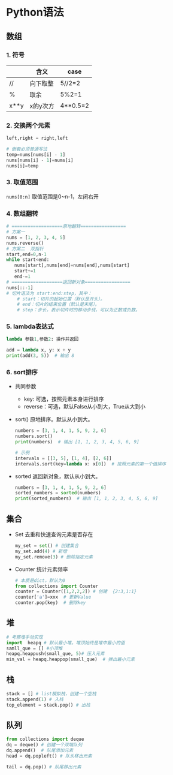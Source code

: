 # Python语法

## 数组

### 1.  符号

|      | 含义     | case     |
| ---- | -------- | -------- |
| //   | 向下取整 | 5//2=2   |
| %    | 取余     | 5%2=1    |
| x**y | x的y次方 | 4**0.5=2 |

### 2. 交换两个元素

```python
left,right = right,left

# 嵌套必须普通写法
temp=nums[nums[i] - 1]
nums[nums[i] - 1]=nums[i]
nums[i]=temp
```

### 3. 取值范围

`nums[0:n]` 取值范围是0~n-1，左闭右开

### 4. 数组翻转

```python
# ===================原地翻转=================
# 方案一
nums = [1, 2, 3, 4, 5]
nums.reverse()  
# 方案二  双指针
start,end=0,n-1 
while start<end:
   nums[start],nums[end]=nums[end],nums[start]
   start+=1
   end-=1
# ===================返回新对象================= 
nums[::-1] 
# 切片语法为 start:end:step，其中：
	# start：切片的起始位置（默认是开头）。
	# end：切片的结束位置（默认是末尾）。
	# step：步长，表示切片时的移动步伐，可以为正数或负数。
```

### 5. lambda表达式

```python
lambda 参数1,参数2: 操作并返回

add = lambda x, y: x + y
print(add(3, 5))  # 输出 8
```

### 6. sort排序

- 共同参数

  - key: 可选，按照元素本身进行排序
  - reverse：可选，默认False从小到大，True从大到小

- sort()  原地排序。默认从小到大。

  ```python
  numbers = [3, 1, 4, 1, 5, 9, 2, 6]
  numbers.sort()
  print(numbers)  # 输出 [1, 1, 2, 3, 4, 5, 6, 9]
  
  # 示例
  intervals = [[3, 5], [1, 4], [2, 6]]
  intervals.sort(key=lambda x: x[0])  # 按照元素的第一个值排序
  ```

- sorted 返回新对象，默认从小到大。

  ```python
  numbers = [3, 1, 4, 1, 5, 9, 2, 6]
  sorted_numbers = sorted(numbers)
  print(sorted_numbers)  # 输出 [1, 1, 2, 3, 4, 5, 6, 9]
  ```

## 集合

- Set   去重和快速查询元素是否存在

  ```python
  my_set = set() # 创建集合
  my_set.add(4) # 新增
  my_set.remove(3) # 删除指定元素
  ```

- Counter  统计元素频率

  ```python
  # 本质是dict，默认为0
  from collections import Counter
  counter = Counter([1,2,2,2]) # 创建  {2:3,1:1}
  counter['a']=xxx  # 更新Value
  counter.pop(key)  # 删除key
  ```

## 堆

```python
# 考察堆手动实现
import  heapq # 默认最小堆。堆顶始终是堆中最小的值
samll_que = [] #小顶堆
heapq.heappush(small_que, 5)# 压入元素
min_val = heapq.heappop(small_que)  # 弹出最小元素
```

## 栈

```python
stack = [] # list模拟栈，创建一个空栈
stack.append(1) # 入栈
top_element = stack.pop() # 出栈
```

## 队列

```python
from collections import deque
dq = deque() # 创建一个双端队列
dq.append()  # 队尾添加元素
head = dq.popleft() # 队头移出元素

tail = dq.pop() # 队尾移出元素
```
